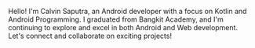Hello! I'm Calvin Saputra, an Android developer with a focus on Kotlin and Android Programming. I graduated from Bangkit Academy, and I'm continuing to explore and excel in both Android and Web development. Let's connect and collaborate on exciting projects!
